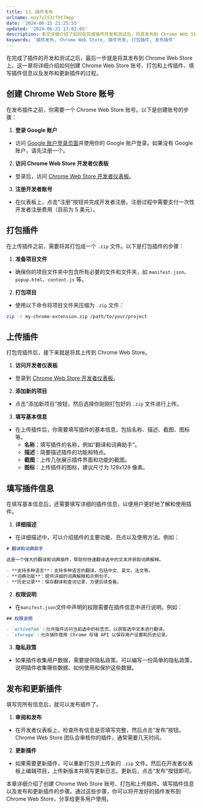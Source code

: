 ```yaml
---
title: 13、插件发布
urlname: eoy7yl53cf9t7mpp
date: '2024-06-15 21:25:55'
updated: '2024-06-21 17:02:05'
description: 本文详细介绍了如何在完成插件开发和测试后，将其发布到 Chrome Web Store 上的步骤，包括创建账号、打包上传、填写信息及更新插件等内容。
keywords: '插件发布, Chrome Web Store, 插件开发, 打包插件, 发布插件'
---
```

在完成了插件的开发和测试之后，最后一步就是将其发布到 Chrome Web Store 上。这一章将详细介绍如何创建 Chrome Web Store 账号、打包和上传插件、填写插件信息以及发布和更新插件的过程。

## 创建 Chrome Web Store 账号

在发布插件之前，你需要一个 Chrome Web Store 账号。以下是创建账号的步骤：

1.  **登录 Google 账户** 
   - 访问 [Google 账户登录页面](https://accounts.google.com/)并使用你的 Google 账户登录。如果没有 Google 账户，请先注册一个。
2.  **访问 Chrome Web Store 开发者仪表板** 
   - 登录后，访问 [Chrome Web Store 开发者仪表板](https://chrome.google.com/webstore/developer/dashboard)。
3.  **注册开发者账号** 
   - 在仪表板上，点击“注册”按钮并完成开发者注册。注册过程中需要支付一次性开发者注册费用（目前为 5 美元）。

## 打包插件

在上传插件之前，需要将其打包成一个 `.zip` 文件。以下是打包插件的步骤：

1.  **准备项目文件** 
   - 确保你的项目文件夹中包含所有必要的文件和文件夹，如 `manifest.json`、`popup.html`、`content.js` 等。
2.  **打包项目** 
   - 使用以下命令将项目文件夹压缩为 `.zip` 文件：
```bash
zip -r my-chrome-extension.zip /path/to/your/project
```
 

## 上传插件

打包完插件后，接下来就是将其上传到 Chrome Web Store。

1.  **访问开发者仪表板** 
   - 登录到 [Chrome Web Store 开发者仪表板](https://chrome.google.com/webstore/developer/dashboard)。
2.  **添加新的项目** 
   - 点击“添加新项目”按钮，然后选择你刚刚打包好的 `.zip` 文件进行上传。
3.  **填写基本信息** 
   - 在上传插件后，你需要填写插件的基本信息，包括名称、描述、截图、图标等。 
      - **名称**：填写插件的名称，例如“翻译和词典助手”。
      - **描述**：简要描述插件的功能和特点。
      - **截图**：上传几张展示插件界面和功能的截图。
      - **图标**：上传插件的图标，建议尺寸为 128x128 像素。

## 填写插件信息

在填写基本信息后，还需要填写详细的插件信息，以便用户更好地了解和使用插件。

1.  **详细描述** 
   -  在详细描述中，可以介绍插件的主要功能、亮点以及使用方法。例如： 
```markdown
# 翻译和词典助手

这是一个强大的翻译和词典插件，帮助你快速翻译选中的文本并获取词典解释。

- **支持多种语言**：支持多种语言的翻译，包括中文、英文、法文等。
- **词典功能**：提供详细的词典解释和示例句子。
- **历史记录**：保存翻译和查词记录，方便后续查看。
```
 

2.  **权限说明** 
   -  在`manifest.json`文件中声明的权限需要在插件信息中进行说明。例如： 
```markdown
## 权限说明

- `activeTab`：允许插件访问当前选中的标签页，以获取选中文本进行翻译。
- `storage`：允许插件使用 Chrome 存储 API 以保存用户设置和历史记录。
```
 

3.  **隐私政策** 
   - 如果插件收集用户数据，需要提供隐私政策。可以编写一份简单的隐私政策，说明插件收集哪些数据、如何使用和保护这些数据。

## 发布和更新插件

填写完所有信息后，就可以发布插件了。

1.  **审阅和发布** 
   - 在开发者仪表板上，检查所有信息是否填写完整，然后点击“发布”按钮。Chrome Web Store 团队会审核你的插件，通常需要几天时间。
2.  **更新插件** 
   - 如果需要更新插件，可以重新打包并上传新的 `.zip` 文件。然后在开发者仪表板上编辑项目，上传新版本并填写更新日志。更新后，点击“发布”按钮即可。

本章详细介绍了创建 Chrome Web Store 账号、打包和上传插件、填写插件信息以及发布和更新插件的步骤。通过这些步骤，你可以将开发好的插件发布到 Chrome Web Store，分享给更多用户使用。

